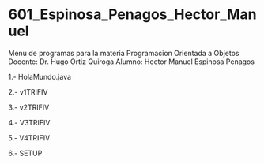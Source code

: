 # 601_Espinosa_Penagos_Hector_Manuel

Menu de programas para la materia Programacion Orientada a Objetos
Docente: Dr. Hugo Ortiz Quiroga
Alumno: Hector Manuel Espinosa Penagos

1.- HolaMundo.java

2.- v1TRIFIV

3.- v2TRIFIV

4.- V3TRIFIV

5.- V4TRIFIV

6.- SETUP
